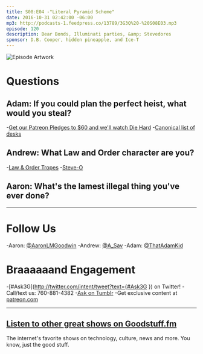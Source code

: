 ```yaml
---
title: S08:E04 -"Literal Pyramid Scheme"
date: 2016-10-31 02:42:00 -06:00
mp3: http://podcasts-1.feedpress.co/13789/3G3Q%20-%20S08E03.mp3
episode: 120
description: Bear Bonds, Illuminati parties, &amp; Stevedores
sponsor: D.B. Cooper, hidden pineapple, and Ice-T
---
```


![Episode Artwork][1]

# Questions

## Adam: If you could plan the perfect heist, what would you steal?

-[Get our Patreon Pledges to $60 and we'll watch Die Hard][2]
-[Canonical list of desks][3]

## Andrew: What Law and Order character are you?

-[Law &amp; Order Tropes][4]
-[Steve-O][5]

## Aaron: What's the lamest illegal thing you've ever done?

***

# Follow Us
-Aaron: [@AaronLMGoodwin](http://twitter.com/aaronlmgoodwin)
-Andrew: [@A_Sav](http://twitter.com/a_sav)
-Adam: [@ThatAdamKid](http://twitter.com/thatadamkid)

# Braaaaaand Engagement
-[#Ask3G](http://twitter.com/intent/tweet?text={#Ask3G }) on Twitter!
-Call/text us: 760-881-4382
-[Ask on Tumblr](http://3g3q.co/ask)
-Get exclusive content at [patreon.com](http://www.patreon.com/3g3q)

***

## [Listen to other great shows on Goodstuff.fm](http://goodstuff.fm/)
The internet's favorite shows on technology, culture, news and more. You know, just the good stuff.

[1]: http://l.gdwn.co/1brzy.jpg
[2]: https://www.patreon.com/3g3q
[3]: http://bit.ly/2cXFm2J
[4]: http://tvtropes.org/pmwiki/pmwiki.php/Characters/LawAndOrder
[5]: http://bit.ly/2dAHLyr
